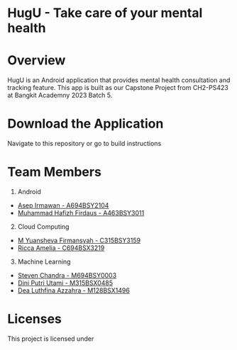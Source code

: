 # HugU - Take care of your mental health

# Overview 
HugU is an Android application that provides mental health consultation and tracking feature.
This app is built as our Capstone Project from CH2-PS423 at Bangkit Academny 2023 Batch 5.

# Download the Application
Navigate to this repository or go to build instructions

# Team Members
1. Android
  - [Asep Irmawan - A694BSY2104](https://www.linkedin.com/in/asep-irmawan-b9023028a/)
  - [Muhammad Hafizh Firdaus - A463BSY3011](https://www.linkedin.com/in/hafizh-firdaus-749256279/) 
2. Cloud Computing
  - [M Yuansheva Firmansyah - C315BSY3159](https://www.linkedin.com/in/yuansheva/)
  - [Ricca Amelia - C694BSX3219](https://www.linkedin.com/in/ricca-amelia-767455291/)
3. Machine Learning
  - [Steven Chandra - M694BSY0003](https://www.linkedin.com/in/steven-chandra-49334b25b/)
  - [Dini Putri Utami - M315BSX0485](https://www.linkedin.com/in/dini-putri-utami-85680a296/)
  - [Dea Luthfina Azzahra - M128BSX1496](https://www.linkedin.com/in/dea-luthfina/) 

# Licenses
This project is licensed under
